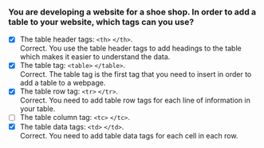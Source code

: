 ### You are developing a website for a shoe shop. In order to add a table to your website, which tags can you use?

- [x] The table header tags: `<th>` `</th>`. <br>
      Correct. You use the table header tags to add headings to the table which makes it easier to understand the data.
- [x] The table tag: `<table>` `</table>`. <br>
      Correct. The table tag is the first tag that you need to insert in order to add a table to a webpage.
- [x] The table row tag: `<tr>` `</tr>`. <br>
      Correct. You need to add table row tags for each line of information in your table.
- [ ] The table column tag: `<tc>` `</tc>`.
- [x] The table data tags: `<td>` `</td>`. <br>
      Correct. You need to add table data tags for each cell in each row.
